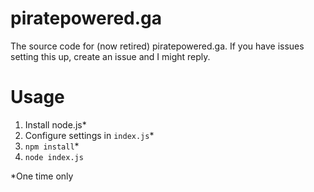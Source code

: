 # piratepowered.ga
The source code for (now retired) piratepowered.ga. If you have issues setting this up, create an issue and I might reply.

# Usage
1. Install node.js*
2. Configure settings in `index.js`*
3. `npm install`*
4. `node index.js`

*One time only

